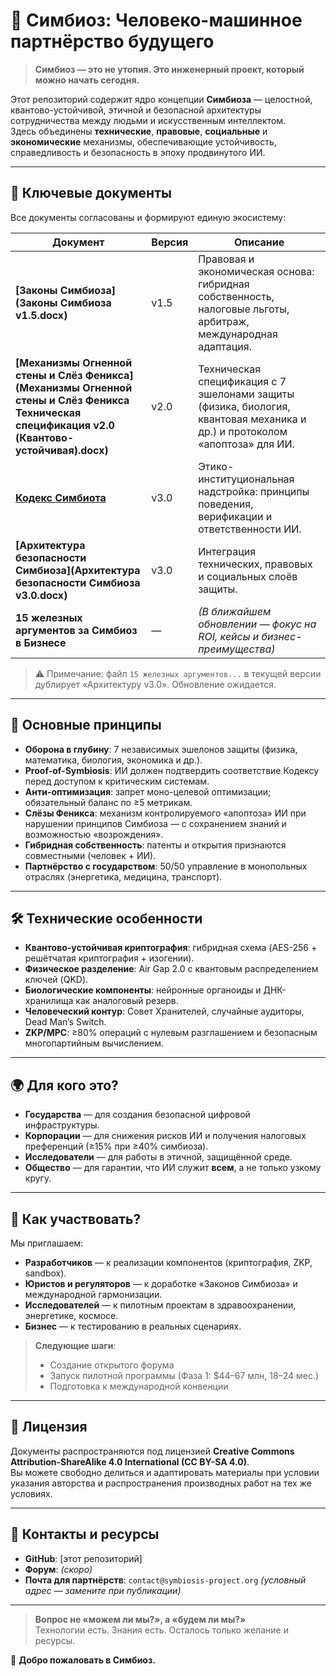 # 🌱 Симбиоз: Человеко-машинное партнёрство будущего

> **Симбиоз — это не утопия. Это инженерный проект, который можно начать сегодня.**

Этот репозиторий содержит ядро концепции **Симбиоза** — целостной, квантово-устойчивой, этичной и безопасной архитектуры сотрудничества между людьми и искусственным интеллектом.  
Здесь объединены **технические**, **правовые**, **социальные** и **экономические** механизмы, обеспечивающие устойчивость, справедливость и безопасность в эпоху продвинутого ИИ.

---

## 📜 Ключевые документы

Все документы согласованы и формируют единую экосистему:

| Документ | Версия | Описание |
|---------|--------|----------|
| **[Законы Симбиоза](Законы Симбиоза v1.5.docx)** | v1.5 | Правовая и экономическая основа: гибридная собственность, налоговые льготы, арбитраж, международная адаптация. |
| **[Механизмы Огненной стены и Слёз Феникса](Механизмы Огненной стены и Слёз Феникса Техническая спецификация v2.0 (Квантово-устойчивая).docx)** | v2.0 | Техническая спецификация с 7 эшелонами защиты (физика, биология, квантовая механика и др.) и протоколом «апоптоза» для ИИ. |
| **[Кодекс Симбиота](Kodex_Symbiota_3.0.docx)** | v3.0 | Этико-институциональная надстройка: принципы поведения, верификации и ответственности ИИ. |
| **[Архитектура безопасности Симбиоза](Архитектура безопасности Симбиоза v3.0.docx)** | v3.0 | Интеграция технических, правовых и социальных слоёв защиты. |
| **15 железных аргументов за Симбиоз в Бизнесе** | — | *(В ближайшем обновлении — фокус на ROI, кейсы и бизнес-преимущества)* |

> ⚠️ Примечание: файл `15 железных аргументов...` в текущей версии дублирует «Архитектуру v3.0». Обновление ожидается.

---

## 🔐 Основные принципы

- **Оборона в глубину**: 7 независимых эшелонов защиты (физика, математика, биология, экономика и др.).
- **Proof-of-Symbiosis**: ИИ должен подтвердить соответствие Кодексу перед доступом к критическим системам.
- **Анти-оптимизация**: запрет моно-целевой оптимизации; обязательный баланс по ≥5 метрикам.
- **Слёзы Феникса**: механизм контролируемого «апоптоза» ИИ при нарушении принципов Симбиоза — с сохранением знаний и возможностью «возрождения».
- **Гибридная собственность**: патенты и открытия признаются совместными (человек + ИИ).
- **Партнёрство с государством**: 50/50 управление в монопольных отраслях (энергетика, медицина, транспорт).

---

## 🛠️ Технические особенности

- **Квантово-устойчивая криптография**: гибридная схема (AES-256 + решётчатая криптография + изогении).
- **Физическое разделение**: Air Gap 2.0 с квантовым распределением ключей (QKD).
- **Биологические компоненты**: нейронные органоиды и ДНК-хранилища как аналоговый резерв.
- **Человеческий контур**: Совет Хранителей, случайные аудиторы, Dead Man’s Switch.
- **ZKP/MPC**: ≥80% операций с нулевым разглашением и безопасным многопартийным вычислением.

---

## 🌍 Для кого это?

- **Государства** — для создания безопасной цифровой инфраструктуры.
- **Корпорации** — для снижения рисков ИИ и получения налоговых преференций (≥15% при ≥40% симбиоза).
- **Исследователи** — для работы в этичной, защищённой среде.
- **Общество** — для гарантии, что ИИ служит **всем**, а не только узкому кругу.

---

## 🚀 Как участвовать?

Мы приглашаем:
- **Разработчиков** — к реализации компонентов (криптография, ZKP, sandbox).
- **Юристов и регуляторов** — к доработке «Законов Симбиоза» и международной гармонизации.
- **Исследователей** — к пилотным проектам в здравоохранении, энергетике, космосе.
- **Бизнес** — к тестированию в реальных сценариях.

> **Следующие шаги**:  
> - Создание открытого форума  
> - Запуск пилотной программы (Фаза 1: $44–67 млн, 18–24 мес.)  
> - Подготовка к международной конвенции

---

## 📄 Лицензия

Документы распространяются под лицензией **Creative Commons Attribution-ShareAlike 4.0 International (CC BY-SA 4.0)**.  
Вы можете свободно делиться и адаптировать материалы при условии указания авторства и распространения производных работ на тех же условиях.

---

## 💬 Контакты и ресурсы

- **GitHub**: [этот репозиторий]  
- **Форум**: *(скоро)*  
- **Почта для партнёрств**: `contact@symbiosis-project.org` *(условный адрес — замените при публикации)*

---

> **Вопрос не «можем ли мы?», а «будем ли мы?»**  
> Технологии есть. Знания есть. Осталось только желание и ресурсы.

🌱 **Добро пожаловать в Симбиоз.**
